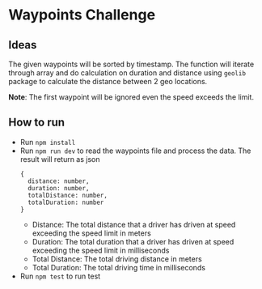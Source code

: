 # Waypoints Challenge

## Ideas
The given waypoints will be sorted by timestamp. The function will iterate through array and do calculation on duration and distance using `geolib` package to calculate the distance between 2 geo locations.

**Note**: The first waypoint will be ignored even the speed exceeds the limit.

## How to run
- Run `npm install`
- Run `npm run dev` to read the waypoints file and process the data. The result will return as json
  ```
  {
    distance: number,
    duration: number,
    totalDistance: number,
    totalDuration: number
  }
  ```
  - Distance: The total distance that a driver has driven at speed exceeding the speed limit in meters
  - Duration: The total duration that a driver has driven at speed exceeding the speed limit in milliseconds
  - Total Distance: The total driving distance in meters
  - Total Duration: The total driving time in milliseconds
- Run `npm test` to run test

